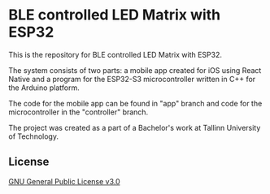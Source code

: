 
# BLE controlled LED Matrix with ESP32

This is the repository for BLE controlled LED Matrix with ESP32. 

The system consists of two parts: a mobile app created for iOS using React Native and a program for the ESP32-S3 microcontroller written in C++ for the Arduino platform. 

The code for the mobile app can be found in "app" branch and code for the microcontroller in the "controller" branch.

The project was created as a part of a Bachelor's work at Tallinn University of Technology.

## License

[GNU General Public License v3.0](https://choosealicense.com/licenses/gpl-3.0/)

